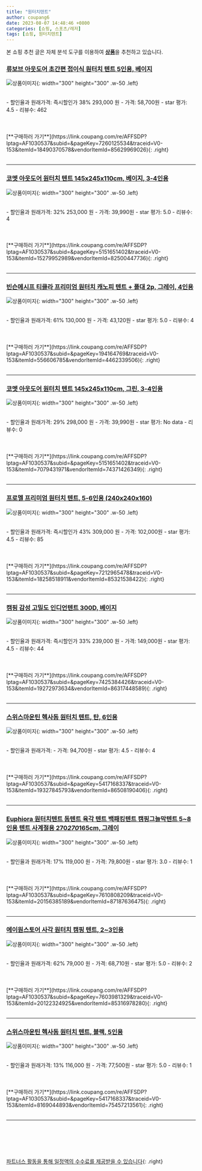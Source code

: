```yaml
---
title: "원터치텐트"
author: coupang6
date: 2023-08-07 14:48:46 +0800
categories: [쇼핑, 스포츠/레저]
tags: [쇼핑, 원터치텐트]
---
```


본 쇼핑 추천 글은 자체 분석 도구를 이용하여 [**상품**](https://link.coupang.com/a/bao1ui)을 추천하고 있습니다.

### [류보브 아웃도어 초간편 접이식 원터치 텐트 5인용, 베이지](https://link.coupang.com/re/AFFSDP?lptag=AF1030537&subid=&pageKey=7260125534&traceid=V0-153&itemId=18490370578&vendorItemId=85629969026)

![상품이미지](https://thumbnail9.coupangcdn.com/thumbnails/remote/230x230ex/image/vendor_inventory/037d/de5b35cddace0bcf8c257a945336fb122785746519f1c82653e0837c5b18.jpg){: width="300" height="300" .w-50 .left}


<br>
- 할인율과 원래가격: 즉시할인가 38%  293,000   원
- 가격: 58,700원
- star 평가: 4.5
- 리뷰수: 462
<br>
<br>
<br>
<br>
[**구매하러 가기**](https://link.coupang.com/re/AFFSDP?lptag=AF1030537&subid=&pageKey=7260125534&traceid=V0-153&itemId=18490370578&vendorItemId=85629969026){: .right}
<br>
<br>

---

### [코멧 아웃도어 원터치 텐트 145x245x110cm, 베이지, 3-4인용](https://link.coupang.com/re/AFFSDP?lptag=AF1030537&subid=&pageKey=5151651402&traceid=V0-153&itemId=15279952989&vendorItemId=82500447736)

![상품이미지](https://thumbnail9.coupangcdn.com/thumbnails/remote/230x230ex/image/retail/images/2961017987742450-ba63ec6f-0c0f-42f9-aeb8-59ec50d4e9be.png){: width="300" height="300" .w-50 .left}


<br>
- 할인율과 원래가격: 32%  253,000   원
- 가격: 39,990원
- star 평가: 5.0
- 리뷰수: 4
<br>
<br>
<br>
<br>
[**구매하러 가기**](https://link.coupang.com/re/AFFSDP?lptag=AF1030537&subid=&pageKey=5151651402&traceid=V0-153&itemId=15279952989&vendorItemId=82500447736){: .right}
<br>
<br>

---

### [빈슨메시프 티클라 프리미엄 원터치 캐노피 텐트 + 폴대 2p, 그레이, 4인용](https://link.coupang.com/re/AFFSDP?lptag=AF1030537&subid=&pageKey=194164769&traceid=V0-153&itemId=556606785&vendorItemId=4462339506)

![상품이미지](https://thumbnail9.coupangcdn.com/thumbnails/remote/230x230ex/image/retail/images/1573320078779843-01440461-e1aa-4271-b96b-a6a82398232b.jpg){: width="300" height="300" .w-50 .left}


<br>
- 할인율과 원래가격: 61%  130,000   원
- 가격: 43,120원
- star 평가: 5.0
- 리뷰수: 4
<br>
<br>
<br>
<br>
[**구매하러 가기**](https://link.coupang.com/re/AFFSDP?lptag=AF1030537&subid=&pageKey=194164769&traceid=V0-153&itemId=556606785&vendorItemId=4462339506){: .right}
<br>
<br>

---

### [코멧 아웃도어 원터치 텐트 145x245x110cm, 그린, 3-4인용](https://link.coupang.com/re/AFFSDP?lptag=AF1030537&subid=&pageKey=5151651402&traceid=V0-153&itemId=7079431971&vendorItemId=74371426349)

![상품이미지](https://thumbnail6.coupangcdn.com/thumbnails/remote/230x230ex/image/retail/images/401151924872715-2cf954f2-0cd8-46f0-81f3-300ed7d2f8b4.jpg){: width="300" height="300" .w-50 .left}


<br>
- 할인율과 원래가격: 29%  298,000   원
- 가격: 39,990원
- star 평가: No data
- 리뷰수: 0
<br>
<br>
<br>
<br>
[**구매하러 가기**](https://link.coupang.com/re/AFFSDP?lptag=AF1030537&subid=&pageKey=5151651402&traceid=V0-153&itemId=7079431971&vendorItemId=74371426349){: .right}
<br>
<br>

---

### [프로멜 프리미엄 원터치 텐트, 5-6인용 (240x240x160)](https://link.coupang.com/re/AFFSDP?lptag=AF1030537&subid=&pageKey=7212965478&traceid=V0-153&itemId=18258518911&vendorItemId=85321538422)

![상품이미지](https://thumbnail7.coupangcdn.com/thumbnails/remote/230x230ex/image/vendor_inventory/d6de/9eeb26f917e07947f4a637cb88f819c36e7769f7bdc1ddd375e6ecafa9a7.jpg){: width="300" height="300" .w-50 .left}


<br>
- 할인율과 원래가격: 즉시할인가 43%  309,000   원
- 가격: 102,000원
- star 평가: 4.5
- 리뷰수: 85
<br>
<br>
<br>
<br>
[**구매하러 가기**](https://link.coupang.com/re/AFFSDP?lptag=AF1030537&subid=&pageKey=7212965478&traceid=V0-153&itemId=18258518911&vendorItemId=85321538422){: .right}
<br>
<br>

---

### [캠핑 감성 고밀도 인디언텐트 300D, 베이지](https://link.coupang.com/re/AFFSDP?lptag=AF1030537&subid=&pageKey=7425384426&traceid=V0-153&itemId=19272973634&vendorItemId=86317448589)

![상품이미지](https://thumbnail8.coupangcdn.com/thumbnails/remote/230x230ex/image/vendor_inventory/7d99/fd0a2ef78f426ba85cf72acfd5a741dd6b475f7b1fa3e4f908f56ef611c4.jpg){: width="300" height="300" .w-50 .left}


<br>
- 할인율과 원래가격: 즉시할인가 33%  239,000   원
- 가격: 149,000원
- star 평가: 4.5
- 리뷰수: 44
<br>
<br>
<br>
<br>
[**구매하러 가기**](https://link.coupang.com/re/AFFSDP?lptag=AF1030537&subid=&pageKey=7425384426&traceid=V0-153&itemId=19272973634&vendorItemId=86317448589){: .right}
<br>
<br>

---

### [스위스마운틴 헥사돔 원터치 텐트, 탄, 6인용](https://link.coupang.com/re/AFFSDP?lptag=AF1030537&subid=&pageKey=5417168337&traceid=V0-153&itemId=19327845793&vendorItemId=86508190406)

![상품이미지](https://thumbnail6.coupangcdn.com/thumbnails/remote/230x230ex/image/rs_quotation_api/xybfo5tx/25830ba7db6240f0a98ed55c1338d355.jpg){: width="300" height="300" .w-50 .left}


<br>
- 할인율과 원래가격: 
- 가격: 94,700원
- star 평가: 4.5
- 리뷰수: 4
<br>
<br>
<br>
<br>
[**구매하러 가기**](https://link.coupang.com/re/AFFSDP?lptag=AF1030537&subid=&pageKey=5417168337&traceid=V0-153&itemId=19327845793&vendorItemId=86508190406){: .right}
<br>
<br>

---

### [Euphiora 원터치텐트 돔텐트 육각 텐트 백패킹텐트 캠핑그늘막텐트 5~8인용 텐트 사계절용 270*270*165cm, 그레이](https://link.coupang.com/re/AFFSDP?lptag=AF1030537&subid=&pageKey=7610808209&traceid=V0-153&itemId=20156385189&vendorItemId=87187636475)

![상품이미지](https://thumbnail7.coupangcdn.com/thumbnails/remote/230x230ex/image/vendor_inventory/dcdb/b83572c4716c378069288a3bc29b5756e2ff1654d9fee00c693863ab9bb7.jpeg){: width="300" height="300" .w-50 .left}


<br>
- 할인율과 원래가격: 17%  119,000   원
- 가격: 79,800원
- star 평가: 3.0
- 리뷰수: 1
<br>
<br>
<br>
<br>
[**구매하러 가기**](https://link.coupang.com/re/AFFSDP?lptag=AF1030537&subid=&pageKey=7610808209&traceid=V0-153&itemId=20156385189&vendorItemId=87187636475){: .right}
<br>
<br>

---

### [에이원스토어 사각 원터치 캠핑 텐트, 2~3인용](https://link.coupang.com/re/AFFSDP?lptag=AF1030537&subid=&pageKey=7603981329&traceid=V0-153&itemId=20122324925&vendorItemId=85316978280)

![상품이미지](https://thumbnail6.coupangcdn.com/thumbnails/remote/230x230ex/image/vendor_inventory/ab8f/92838ab537417bfb56b162774ea4b8dee292c99adea69df5afff43d18ca8.jpg){: width="300" height="300" .w-50 .left}


<br>
- 할인율과 원래가격: 62%  79,000   원
- 가격: 68,710원
- star 평가: 5.0
- 리뷰수: 2
<br>
<br>
<br>
<br>
[**구매하러 가기**](https://link.coupang.com/re/AFFSDP?lptag=AF1030537&subid=&pageKey=7603981329&traceid=V0-153&itemId=20122324925&vendorItemId=85316978280){: .right}
<br>
<br>

---

### [스위스마운틴 헥사돔 원터치 텐트, 블랙, 5인용](https://link.coupang.com/re/AFFSDP?lptag=AF1030537&subid=&pageKey=5417168337&traceid=V0-153&itemId=8169044893&vendorItemId=75457213561)

![상품이미지](https://thumbnail10.coupangcdn.com/thumbnails/remote/230x230ex/image/retail/images/6082074383990517-d495f452-a4aa-4c2f-a1ce-592becc271d2.jpg){: width="300" height="300" .w-50 .left}


<br>
- 할인율과 원래가격: 13%  116,000   원
- 가격: 77,500원
- star 평가: 5.0
- 리뷰수: 1
<br>
<br>
<br>
<br>
[**구매하러 가기**](https://link.coupang.com/re/AFFSDP?lptag=AF1030537&subid=&pageKey=5417168337&traceid=V0-153&itemId=8169044893&vendorItemId=75457213561){: .right}
<br>
<br>

---
<br><br><br><br><br> [파트너스 활동을 통해 일정액의 수수료를 제공받을 수 있습니다](https://link.coupang.com/a/bao1ui){: .right}